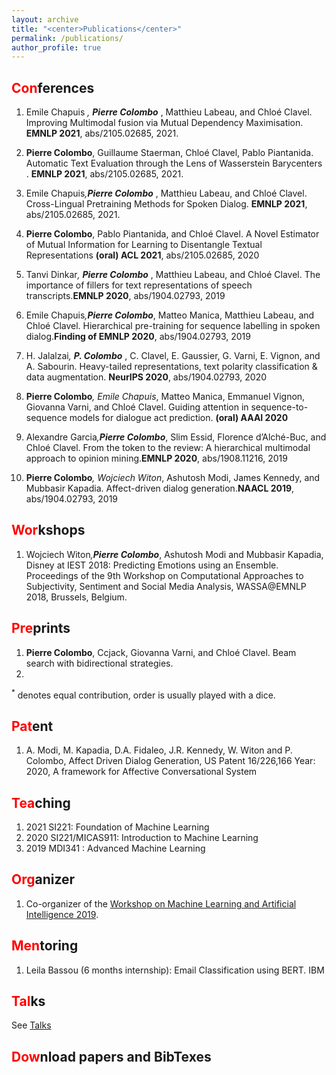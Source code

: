 ```yaml
---
layout: archive
title: "<center>Publications</center>"
permalink: /publications/
author_profile: true
---
```




<span style="color:red">Con</span>ferences
---
1. Emile Chapuis <sup>*</sup>, **Pierre Colombo** <sup>*</sup>,  Matthieu Labeau, and Chloé Clavel. Improving Multimodal fusion via Mutual Dependency Maximisation.  **EMNLP 2021**, abs/2105.02685, 2021.
1. **Pierre Colombo**, Guillaume Staerman, Chloé Clavel, Pablo Piantanida. Automatic Text Evaluation through the Lens of Wasserstein Barycenters .  **EMNLP 2021**, abs/2105.02685, 2021.
2. Emile Chapuis<sup>*</sup>,**Pierre Colombo** <sup>*</sup>, Matthieu Labeau, and Chloé Clavel. Cross-Lingual Pretraining Methods for Spoken Dialog.  **EMNLP 2021**, abs/2105.02685, 2021.

4. **Pierre Colombo**, Pablo Piantanida, and Chloé Clavel. A Novel Estimator of Mutual Information for Learning to Disentangle Textual Representations **(oral) ACL 2021**, abs/2105.02685, 2020
5. Tanvi Dinkar<sup>*</sup>, **Pierre Colombo** <sup>*</sup>, Matthieu Labeau, and Chloé Clavel. The importance of fillers for
text representations of speech transcripts.**EMNLP 2020**, abs/1904.02793, 2019
6. Emile Chapuis<sup>*</sup>,**Pierre Colombo**<sup>*</sup>, Matteo Manica, Matthieu Labeau, and Chloé Clavel. Hierarchical
pre-training for sequence labelling in spoken dialog.**Finding of EMNLP 2020**, abs/1904.02793, 2019
7. H. Jalalzai<sup>*</sup>, **P. Colombo** <sup>*</sup>, C. Clavel, E. Gaussier, G. Varni, E. Vignon, and A. Sabourin. Heavy-tailed
representations, text polarity classification & data augmentation. **NeurIPS 2020**, abs/1904.02793, 2020
8. **Pierre Colombo**<sup>*</sup>, Emile Chapuis<sup>*</sup>, Matteo Manica, Emmanuel Vignon, Giovanna Varni, and Chloé
Clavel. Guiding attention in sequence-to-sequence models for dialogue act prediction. **(oral) AAAI 2020**
9. Alexandre Garcia<sup>*</sup>,**Pierre Colombo**<sup>*</sup>, Slim Essid, Florence d’Alché-Buc, and Chloé Clavel. From the token to the review: A hierarchical multimodal approach to opinion mining.**EMNLP 2020**, abs/1908.11216,
2019
10. **Pierre Colombo**<sup>*</sup>, Wojciech Witon<sup>*</sup>, Ashutosh Modi, James Kennedy, and Mubbasir Kapadia.
Affect-driven dialog generation.**NAACL 2019**, abs/1904.02793, 2019


<span style="color:red">Wor</span>kshops
---
1. Wojciech Witon<sup>*</sup>,**Pierre Colombo**<sup>*</sup>, Ashutosh Modi and Mubbasir Kapadia, Disney at IEST 2018: Predicting Emotions using an Ensemble. Proceedings of the 9th Workshop on Computational Approaches to Subjectivity, Sentiment and Social Media Analysis, WASSA@EMNLP 2018, Brussels, Belgium.

<span style="color:red">Pre</span>prints
---
1. **Pierre Colombo**, Ccjack, Giovanna Varni, and Chloé Clavel. Beam search with bidirectional strategies.
2020.


<sup>*</sup> denotes equal contribution, order is usually played with a dice.


<span style="color:red">Pat</span>ent
---
1.  A. Modi, M. Kapadia, D.A. Fidaleo, J.R. Kennedy, W. Witon and P. Colombo, Affect Driven Dialog Generation, US Patent 16/226,166
Year: 2020, A framework for Affective Conversational System


<span style="color:red">Tea</span>ching
---
1. 2021  SI221: Foundation of Machine Learning 
2. 2020  SI221/MICAS911: Introduction to Machine Learning
3. 2019  MDI341 : Advanced Machine Learning


<span style="color:red">Org</span>anizer
---
1. Co-organizer of the [Workshop on Machine Learning and Artificial Intelligence 2019](https://workshopmlai.wp.imt.fr/).

<span style="color:red">Men</span>toring
---
1. Leila Bassou (6 months internship): Email Classification using BERT. IBM

<span style="color:red">Tal</span>ks
---
See [Talks](https://pierrecolombo.github.io//talks/)

<span style="color:red">Dow</span>nload papers and BibTexes
---
<script src="https://bibbase.org/show?bib=https://dblp.org/pid/229/3167.bib&jsonp=1"></script>


